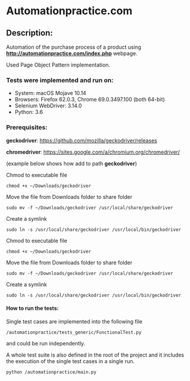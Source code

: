 # Automationpractice.com

## Description:
Automation of the purchase process of a product using __http://automationpractice.com/index.php__ webpage.

Used Page Object Pattern implementation. 

### Tests were implemented and run on:
* System: macOS Mojave 10.14
* Browsers: Firefox 62.0.3, Chrome 69.0.3497.100 (both 64-bit)
* Selenium WebDriver: 3.14.0
* Python: 3.6

### Prerequisites:
__geckodriver__: https://github.com/mozilla/geckodriver/releases

__chromedriver__: https://sites.google.com/a/chromium.org/chromedriver/

(example below shows how add to path __geckodriver__)

Chmod to executable file
```
chmod +x ~/Downloads/geckodriver
```
Move the file from Downloads folder to share folder
```
sudo mv -f ~/Downloads/geckodriver /usr/local/share/geckodriver
```
Create a symlink
```
sudo ln -s /usr/local/share/geckodriver /usr/local/bin/geckodriver
```
Chmod to executable file
```
chmod +x ~/Downloads/geckodriver
```
Move the file from Downloads folder to share folder
```
sudo mv -f ~/Downloads/geckodriver /usr/local/share/geckodriver
```
Create a symlink
```
sudo ln -s /usr/local/share/geckodriver /usr/local/bin/geckodriver
```
#### How to run the tests:
Single test cases are implemented into the following file
```
/automationpractice/tests_generic/FunctionalTest.py
```
and could be run independently.

A whole test suite is also defined in the root of the project and it includes the execution of the single test cases in a single run.
```
python /automationpractice/main.py
```